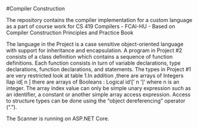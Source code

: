 #Compiler Construction

The repository contains the compiler implementation for a custom language as a part of course work for CS 419 Compilers - FCAI-HU - Based on Compiler Construction Principles and Practice Book  

The language in the Project is a case sensitive object-oriented language with 
support for inheritance and encapsulation. A program in Project #2 consists 
of a class definition which contains a sequence of function definitions. Each 
function consists in turn of variable declarations, type declarations, function 
declarations, and statements. The types in Project #1 are very restricted look 
at table 1.In addition ,there are arrays of Integers Ilap id[ n ] there are arrays 
of Booleans : Logical id‘[’ n ‘]’ where n is an integer. The array index value 
can only be simple unary expression such as an identifier, a constant or 
another simple array access expression. Access to structure types can be 
done using the “object dereferencing” operator (“.”).

The Scanner is running on ASP.NET Core.
